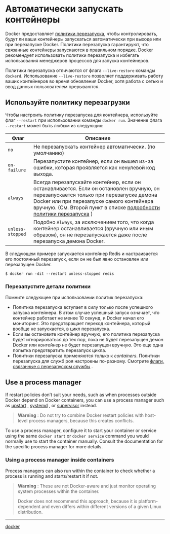# Автоматически запускать контейнеры

Docker предоставляет [политики перезапуска](https://docs.docker.com/engine/reference/run/#restart-policies---restart), чтобы контролировать, будут ли ваши контейнеры запускаться автоматически при выходе или при перезапуске Docker. Политики перезапуска гарантируют, что связанные контейнеры запускаются в правильном порядке. Docker рекомендует использовать политики перезапуска и избегать использования менеджеров процессов для запуска контейнеров.

Политики перезапуска отличаются от флага `--live-restore` команды` dockerd`. Использование `--live-restore` позволяет поддерживать работу ваших контейнеров во время обновления Docker, хотя работа с сетью и ввод данных пользователем прерываются.

## Используйте политику перезагрузки

Чтобы настроить политику перезапуска для контейнера, используйте флаг `--restart` при использовании команды `docker run`. Значение флага `--restart` может быть любым из следующих:

| Флаг | Описание |
| --- | --- |
|  `no`  | Не перезапускать контейнер автоматически. (по умолчанию) |
|  `on-failure`  | Перезапустите контейнер, если он вышел из-за ошибки, которая проявляется как ненулевой код выхода. |
|  `always`  | Всегда перезапускайте контейнер, если он останавливается. Если он остановлен вручную, он перезапускается только при перезапуске демона Docker или при перезапуске самого контейнера вручную. (См. Второй пункт в списке [подробности политики перезапуска](https://docs.docker.com/config/containers/start-containers-automatically/#restart-policy-details) ) |
|  `unless-stopped`  | Подобно `Always`, за исключением того, что когда контейнер останавливается (вручную или иным образом), он не перезапускается даже после перезапуска демона Docker. |

В следующем примере запускается контейнер Redis и настраивается его постоянный перезапуск, если он не был явно остановлен или перезапущен Docker.

```
$ docker run -dit --restart unless-stopped redis

```

### Перезапустите детали политики

Помните следующее при использовании политик перезапуска:

* Политика перезапуска вступает в силу только после успешного запуска контейнера. В этом случае успешный запуск означает, что контейнер работает не менее 10 секунд, и Docker начал его мониторинг. Это предотвращает переход контейнера, который вообще не запускается, в цикл перезапуска.
    
* Если вы остановите контейнер вручную, его политика перезапуска будет игнорироваться до тех пор, пока не будет перезапущен демон Docker или контейнер не будет перезапущен вручную. Это еще одна попытка предотвратить перезапуск цикла.
    
* Политики перезапуска применяются только к _containers_. Политики перезапуска для служб роя настроены по-разному. Смотрите [флаги, связанные с перезапуском службы](https://docs.docker.com/engine/reference/commandline/service_create/) .
    

## Use a process manager

If restart policies don’t suit your needs, such as when processes outside Docker depend on Docker containers, you can use a process manager such as [upstart](http://upstart.ubuntu.com/) , [systemd](http://freedesktop.org/wiki/Software/systemd/) , or [supervisor](http://supervisord.org/) instead.

>  **Warning** : Do not try to combine Docker restart policies with host-level process managers, because this creates conflicts.

To use a process manager, configure it to start your container or service using the same `docker start` or `docker service` command you would normally use to start the container manually. Consult the documentation for the specific process manager for more details.

### Using a process manager inside containers

Process managers can also run within the container to check whether a process is running and starts/restart it if not.

>  **Warning** : These are not Docker-aware and just monitor operating system processes within the container.
> 
> Docker does not recommend this approach, because it is platform-dependent and even differs within different versions of a given Linux distribution.

**********
[docker](/tags/docker.md)
